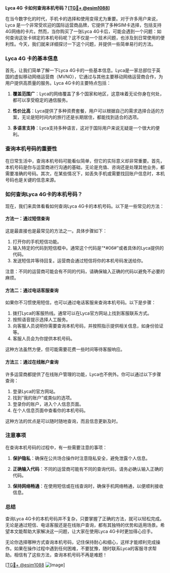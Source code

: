 **Lyca 4G 卡如何查询本机号码？[[TG💪+ @esim1088](https://t.me/s/esim1088)]**

在当今数字化的时代，手机卡的选择和使用变得尤为重要。对于许多用户来说，Lyca 是一个非常受欢迎的国际运营商品牌，它提供了多种SIM卡选择，包括支持4G网络的卡片。然而，当你购买了一张Lyca 4G卡后，可能会遇到一个问题：如何查询这张卡绑定的本机号码呢？这不仅是一个技术问题，也涉及到日常使用的便利性。今天，我们就来详细探讨一下这个问题，并提供一些简单易行的方法。

### Lyca 4G 卡的基本信息

首先，让我们简单了解一下Lyca 4G卡的一些基本信息。Lyca是一家总部位于英国的虚拟移动网络运营商（MVNO），它通过与其他主要移动网络运营商合作，为用户提供高质量的服务。Lyca 4G卡的主要特点包括：

1. **覆盖范围广**：Lyca的网络覆盖了多个国家和地区，这意味着无论你身在何处，都可以享受稳定的通信服务。
   
2. **性价比高**：Lyca提供了多种资费套餐，用户可以根据自己的需求选择合适的方案，无论是短时间内的旅行还是长期居住，都能找到适合的选项。

3. **多语言支持**：Lyca支持多种语言，这对于国际用户来说无疑是一个很大的便利。

### 查询本机号码的重要性

在日常生活中，查询本机号码可能看似简单，但它的实际意义却非常重要。首先，本机号码是你与运营商进行沟通的基础，无论是充值、咨询还是处理其他业务，都需要准确的号码。其次，在某些情况下，如丢失手机或需要找回账户信息时，本机号码也是关键的信息来源。

### 如何查询Lyca 4G卡的本机号码？

现在，我们来具体看看如何查询Lyca 4G卡的本机号码。以下是一些常见的方法：

#### 方法一：通过短信查询

这是最直接也是最常见的方法之一。具体步骤如下：

1. 打开你的手机短信功能。
2. 输入特定的代码到短信框中。通常这个代码是“*#06#”或者具体的Lyca提供的代码。
3. 发送短信并等待回复。运营商会通过短信将你的本机号码发送给你。

注意：不同的运营商可能会有不同的代码，请确保输入正确的代码以避免不必要的麻烦。

#### 方法二：通过电话客服查询

如果你不习惯使用短信，也可以通过电话客服来查询本机号码。以下是步骤：

1. 拨打Lyca的客服热线。通常可以在Lyca官方网站上找到客服联系方式。
2. 按照语音提示选择人工服务。
3. 向客服人员说明你需要查询本机号码，并按照指示提供相关信息，如身份验证等。
4. 客服人员会为你提供本机号码。

这种方法虽然方便，但可能需要花费一些时间等待客服响应。

#### 方法三：通过在线账户查询

许多运营商都提供了在线账户管理的功能，Lyca也不例外。你可以通过以下步骤查询：

1. 登录Lyca的官方网站。
2. 找到“我的账户”或类似的选项。
3. 登录你的账户，进入个人信息页面。
4. 在个人信息页面中查看你的本机号码。

这种方法的优点是可以随时随地查询，而且信息更新及时。

### 注意事项

在查询本机号码的过程中，有一些需要注意的事项：

1. **保护隐私**：确保在公共场合操作时注意隐私安全，避免泄露个人信息。
   
2. **正确输入代码**：不同的运营商可能有不同的查询代码，请务必确认输入正确的代码。
   
3. **保持网络畅通**：在使用短信或在线查询时，确保手机网络畅通，以便顺利接收信息。

### 总结

查询Lyca 4G卡的本机号码并不复杂，只要掌握了正确的方法，就可以轻松完成。无论是通过短信、电话客服还是在线账户查询，都有其独特的优势和适用场景。希望本文能帮助大家解决这一问题，让大家在使用Lyca 4G卡时更加得心应手。

无论你选择哪种方式查询本机号码，记住保持耐心和细心，这样才能顺利完成操作。如果在操作过程中遇到任何困难，不要犹豫，随时联系Lyca的客服寻求帮助。相信有了这些方法，查询本机号码不再是难题！

[[TG💪+ @esim1088](https://t.me/s/esim1088) ![Image](https://i.postimg.cc/4NQfJmqS/Snipaste-2025-05-13-00-14-12.png)]